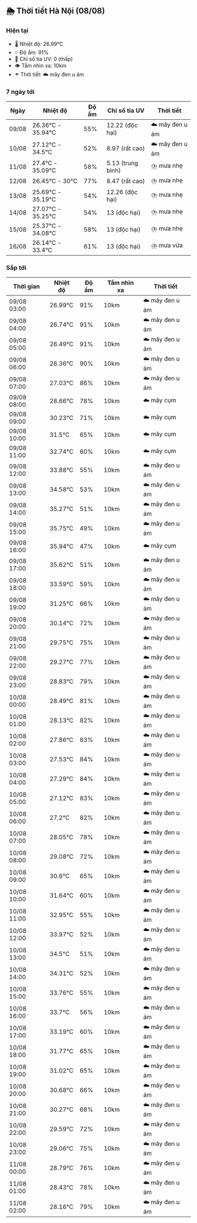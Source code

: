 ## 🌦️ Thời tiết Hà Nội (08/08)

### Hiện tại

- 🌡️ Nhiệt độ: 26.99℃
- 💦 Độ ẩm: 91%
- 🌟 Chỉ số tia UV: 0 (thấp)
- 👁️ Tầm nhìn xa: 10km
- ☂️ Thời tiết: ☁️ mây đen u ám

### 7 ngày tới

| Ngày | Nhiệt độ | Độ ẩm | Chỉ số tia UV | Thời tiết |
| --- | --- | --- | --- | --- |
| 09/08 | 26.36℃ - 35.94℃ | 55% | 12.22 (độc hại) | ☁️ mây đen u ám |
| 10/08 | 27.12℃ - 34.5℃ | 52% | 8.97 (rất cao) | ☁️ mây đen u ám |
| 11/08 | 27.4℃ - 35.09℃ | 58% | 5.13 (trung bình) | ⛈️ mưa nhẹ |
| 12/08 | 26.45℃ - 30℃ | 77% | 8.47 (rất cao) | ⛈️ mưa nhẹ |
| 13/08 | 25.69℃ - 35.19℃ | 54% | 12.26 (độc hại) | ⛈️ mưa nhẹ |
| 14/08 | 27.07℃ - 35.25℃ | 54% | 13 (độc hại) | ⛈️ mưa nhẹ |
| 15/08 | 25.37℃ - 34.08℃ | 58% | 13 (độc hại) | ⛈️ mưa nhẹ |
| 16/08 | 26.14℃ - 33.4℃ | 61% | 13 (độc hại) | ⛈️ mưa vừa |

### Sắp tới

| Thời gian | Nhiệt độ | Độ ẩm | Tầm nhìn xa | Thời tiết |
| --- | --- | --- | --- | --- |
| 09/08 03:00 | 26.99℃ | 91% | 10km | ☁️ mây đen u ám |
| 09/08 04:00 | 26.74℃ | 91% | 10km | ☁️ mây đen u ám |
| 09/08 05:00 | 26.49℃ | 91% | 10km | ☁️ mây đen u ám |
| 09/08 06:00 | 26.36℃ | 90% | 10km | ☁️ mây đen u ám |
| 09/08 07:00 | 27.03℃ | 86% | 10km | ☁️ mây đen u ám |
| 09/08 08:00 | 28.66℃ | 78% | 10km | ☁️ mây cụm |
| 09/08 09:00 | 30.23℃ | 71% | 10km | ☁️ mây cụm |
| 09/08 10:00 | 31.5℃ | 65% | 10km | ☁️ mây cụm |
| 09/08 11:00 | 32.74℃ | 60% | 10km | ☁️ mây cụm |
| 09/08 12:00 | 33.88℃ | 55% | 10km | ☁️ mây đen u ám |
| 09/08 13:00 | 34.58℃ | 53% | 10km | ☁️ mây đen u ám |
| 09/08 14:00 | 35.27℃ | 51% | 10km | ☁️ mây đen u ám |
| 09/08 15:00 | 35.75℃ | 49% | 10km | ☁️ mây đen u ám |
| 09/08 16:00 | 35.94℃ | 47% | 10km | ☁️ mây cụm |
| 09/08 17:00 | 35.62℃ | 51% | 10km | ☁️ mây đen u ám |
| 09/08 18:00 | 33.59℃ | 59% | 10km | ☁️ mây đen u ám |
| 09/08 19:00 | 31.25℃ | 66% | 10km | ☁️ mây đen u ám |
| 09/08 20:00 | 30.14℃ | 72% | 10km | ☁️ mây đen u ám |
| 09/08 21:00 | 29.75℃ | 75% | 10km | ☁️ mây đen u ám |
| 09/08 22:00 | 29.27℃ | 77% | 10km | ☁️ mây đen u ám |
| 09/08 23:00 | 28.83℃ | 79% | 10km | ☁️ mây đen u ám |
| 10/08 00:00 | 28.49℃ | 81% | 10km | ☁️ mây đen u ám |
| 10/08 01:00 | 28.13℃ | 82% | 10km | ☁️ mây đen u ám |
| 10/08 02:00 | 27.86℃ | 83% | 10km | ☁️ mây đen u ám |
| 10/08 03:00 | 27.53℃ | 84% | 10km | ☁️ mây đen u ám |
| 10/08 04:00 | 27.29℃ | 84% | 10km | ☁️ mây đen u ám |
| 10/08 05:00 | 27.12℃ | 83% | 10km | ☁️ mây đen u ám |
| 10/08 06:00 | 27.2℃ | 82% | 10km | ☁️ mây đen u ám |
| 10/08 07:00 | 28.05℃ | 78% | 10km | ☁️ mây đen u ám |
| 10/08 08:00 | 29.08℃ | 72% | 10km | ☁️ mây đen u ám |
| 10/08 09:00 | 30.6℃ | 65% | 10km | ☁️ mây đen u ám |
| 10/08 10:00 | 31.64℃ | 60% | 10km | ☁️ mây đen u ám |
| 10/08 11:00 | 32.95℃ | 55% | 10km | ☁️ mây đen u ám |
| 10/08 12:00 | 33.97℃ | 52% | 10km | ☁️ mây đen u ám |
| 10/08 13:00 | 34.5℃ | 51% | 10km | ☁️ mây đen u ám |
| 10/08 14:00 | 34.31℃ | 52% | 10km | ☁️ mây đen u ám |
| 10/08 15:00 | 33.76℃ | 55% | 10km | ☁️ mây đen u ám |
| 10/08 16:00 | 33.7℃ | 56% | 10km | ☁️ mây đen u ám |
| 10/08 17:00 | 33.19℃ | 60% | 10km | ☁️ mây đen u ám |
| 10/08 18:00 | 31.77℃ | 65% | 10km | ☁️ mây đen u ám |
| 10/08 19:00 | 31.02℃ | 65% | 10km | ☁️ mây đen u ám |
| 10/08 20:00 | 30.68℃ | 66% | 10km | ☁️ mây đen u ám |
| 10/08 21:00 | 30.27℃ | 68% | 10km | ☁️ mây đen u ám |
| 10/08 22:00 | 29.59℃ | 72% | 10km | ☁️ mây đen u ám |
| 10/08 23:00 | 29.06℃ | 75% | 10km | ☁️ mây đen u ám |
| 11/08 00:00 | 28.79℃ | 76% | 10km | ☁️ mây đen u ám |
| 11/08 01:00 | 28.43℃ | 78% | 10km | ☁️ mây đen u ám |
| 11/08 02:00 | 28.16℃ | 79% | 10km | ☁️ mây đen u ám |
